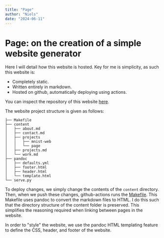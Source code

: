 ```yaml
---
title: "Page"
author: "Niels"
date: "2024-06-11"
---
```


# Page: on the creation of a simple website generator

Here I will detail how this website is hosted.
Key for me is simplicity, as such this website is:

* Completely static.
* Written entirely in markdown.
* Hosted on github, automatically deploying using actions.

You can inspect the repository of this website [here](https://github.com/nielsdekoeijer/page).

The website project structure is given as follows:
```text
├── Makefile
├── content
│   ├── about.md
│   ├── contact.md
│   ├── projects
│   │   ├── mnist-web
│   │   └── page
│   ├── projects.md
│   └── work.md
├── pandoc
│   ├── defaults.yml
│   ├── footer.html
│   ├── header.html
│   └── template.html
└── serve.py
```
To deploy changes, we simply change the contents of the `content` directory.
Then, when we push these changes, 
github-actions runs the [Makefile](https://github.com/nielsdekoeijer/page/blob/main/Makefile).
This Makefile uses pandoc to convert the markdown files to HTML. 
I do this such that the directory structure of the content folder is preserved. 
This simplifies the reasoning required when linking between pages in the website.

In order to "style" the website, 
we use the pandoc HTML templating feature to define the CSS, header, and footer of the website.
